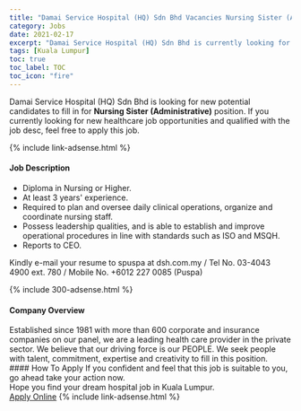 ```yaml
---
title: "Damai Service Hospital (HQ) Sdn Bhd Vacancies Nursing Sister (Administrative)" 
category: Jobs 
date: 2021-02-17 
excerpt: "Damai Service Hospital (HQ) Sdn Bhd is currently looking for suitable person to fill in the Nursing Sister (Administrative) which positioned at Kuala Lumpur" 
tags: [Kuala Lumpur] 
toc: true 
toc_label: TOC 
toc_icon: "fire" 
--- 
```


<p>Damai Service Hospital (HQ) Sdn Bhd is looking for new potential candidates to fill in for <b>Nursing Sister (Administrative)</b> position. If you currently looking for new healthcare job opportunities and qualified with the job desc, feel free to apply this job.
</p>{% include link-adsense.html %} 
<div><div><h4>Job Description</h4></div><div><div><span><div><ul><li>Diploma in Nursing or Higher.</li><li>At least 3 years' experience.</li><li>Required to plan and oversee daily clinical operations, organize and coordinate nursing staff.</li><li>Possess leadership qualities, and is able to establish and improve operational procedures in line with standards such as ISO and MSQH.</li><li>Reports to CEO.</li></ul><p>Kindly e-mail your resume to spuspa at dsh.com.my / Tel No. 03-4043 4900 ext. 780 / Mobile No. +6012 227 0085 (Puspa)</p></div></span></div></div></div> 
{% include 300-adsense.html %} 
<div><div><h4>Company Overview</h4></div><div><div><span><div><div>Established since 1981 with more than 600 corporate and insurance companies on our panel, we are a leading health care provider in the private sector. We believe that our driving force is our PEOPLE. We seek people with talent, commitment, expertise and creativity to fill in this position.</div></div></span></div></div></div> 
#### How To Apply 
If you confident and feel that this job is suitable to you, go ahead take your action now. <br/> 
Hope you find your dream hospital job in Kuala Lumpur. <br/> 
<a href="https://www.jobstreet.com.my/en/job/nursing-sister-administrative-4484018?jobId=jobstreet-my-job-4484018" class="btn btn--warning" target="_blank" rel="nofollow noopenner">Apply Online</a> 
{% include link-adsense.html %} 